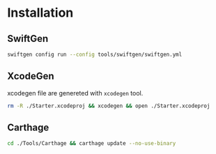 # Installation

## SwiftGen

```bash
swiftgen config run --config tools/swiftgen/swiftgen.yml
 ```
## XcodeGen

xcodegen file are genereted with `xcodegen` tool.

```bash
rm -R ./Starter.xcodeproj && xcodegen && open ./Starter.xcodeproj
```

## Carthage

```bash
cd ./Tools/Carthage && carthage update --no-use-binary
```
